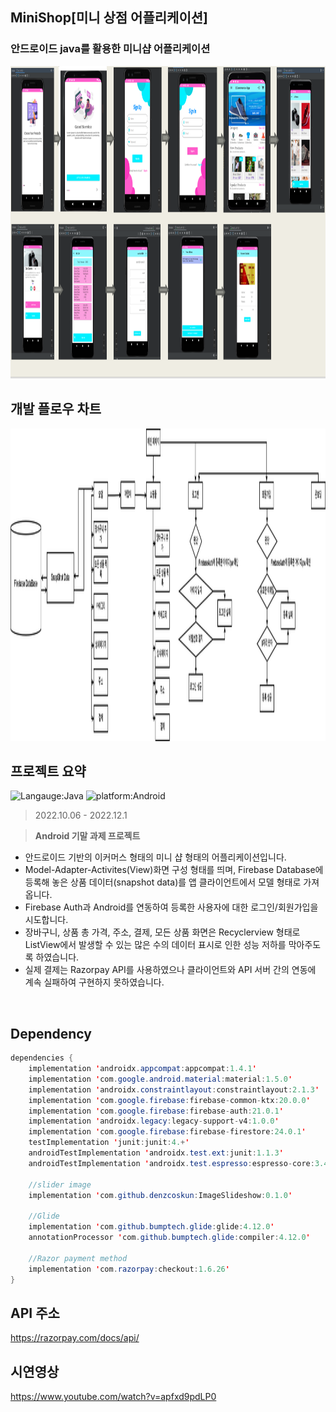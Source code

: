 ## MiniShop[미니 상점 어플리케이션]
### 안드로이드 java를 활용한 미니샵 어플리케이션
<img src='mini shopping mall.png' alt='shopping mall algorithm' width="100%" height="500px"/>

## 개발 플로우 차트
<img src='shopping.drawio.png' alt='shopping mall algorithm' width="100%" height="500px"/>

## 프로젝트 요약
![Langauge:Java](https://img.shields.io/badge/Language-Java-green) ![platform:Android](https://img.shields.io/badge/Platform-Android-green)
> 2022.10.06 - 2022.12.1   
 
> **Android 기말 과제 프로젝트**
* 안드로이드 기반의 이커머스 형태의 미니 샵 형태의 어플리케이션입니다.
* Model-Adapter-Activites(View)화면 구성 형태를 띄며, Firebase Database에 등록해 놓은 상품 데이터(snapshot data)를 앱 클라이언트에서 모델 형태로 가져옵니다.
* Firebase Auth과 Android를 연동하여 등록한 사용자에 대한 로그인/회원가입을 시도합니다.
* 장바구니, 상품 총 가격, 주소, 결제, 모든 상품 화면은 Recyclerview 형태로 ListView에서 발생할 수 있는 많은 수의 데이터 표시로 인한 성능 저하를 막아주도록 하였습니다.
* 실제 결제는 Razorpay API를 사용하였으나 클라이언트와 API 서버 간의 연동에 계속 실패하여 구현하지 못하였습니다.
<br>

## Dependency
```java
dependencies {
    implementation 'androidx.appcompat:appcompat:1.4.1'
    implementation 'com.google.android.material:material:1.5.0'
    implementation 'androidx.constraintlayout:constraintlayout:2.1.3'
    implementation 'com.google.firebase:firebase-common-ktx:20.0.0'
    implementation 'com.google.firebase:firebase-auth:21.0.1'
    implementation 'androidx.legacy:legacy-support-v4:1.0.0'
    implementation 'com.google.firebase:firebase-firestore:24.0.1'
    testImplementation 'junit:junit:4.+'
    androidTestImplementation 'androidx.test.ext:junit:1.1.3'
    androidTestImplementation 'androidx.test.espresso:espresso-core:3.4.0'

    //slider image
    implementation 'com.github.denzcoskun:ImageSlideshow:0.1.0'

    //Glide
    implementation 'com.github.bumptech.glide:glide:4.12.0'
    annotationProcessor 'com.github.bumptech.glide:compiler:4.12.0'

    //Razor payment method
    implementation 'com.razorpay:checkout:1.6.26'
}
```
## API 주소
https://razorpay.com/docs/api/

## 시연영상
https://www.youtube.com/watch?v=apfxd9pdLP0
